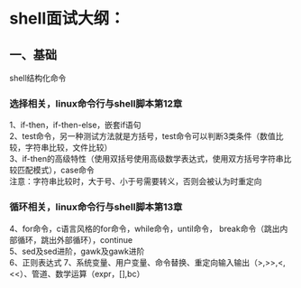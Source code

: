 # shell面试大纲：
## 一、基础
shell结构化命令 <br>
### 选择相关，linux命令行与shell脚本第12章
1、if-then，if-then-else，嵌套if语句 <br>
2、test命令，另一种测试方法就是方括号，test命令可以判断3类条件（数值比较，字符串比较，文件比较）<br>
3、if-then的高级特性（使用双括号使用高级数学表达式，使用双方括号字符串比较匹配模式），case命令 <br>
注意：字符串比较时，大于号、小于号需要转义，否则会被认为时重定向
### 循环相关，linux命令行与shell脚本第13章
4、for命令，c语言风格的for命令，while命令，until命令， break命令（跳出内部循环，跳出外部循环），continue<br>
5、sed及sed进阶，gawk及gawk进阶 <br>
6、正则表达式
7、系统变量、用户变量、命令替换、重定向输入输出（>,>>,<,<<）、管道、数学运算（expr，[],bc）

